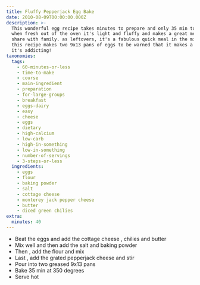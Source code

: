 ```yaml
---
title: Fluffy Pepperjack Egg Bake
date: 2010-08-09T00:00:00.000Z
description: >-
  This wonderful egg recipe takes minutes to prepare and only 35 min to bake.
  when fresh out of the oven it's light and fluffy and makes a great meal to
  share with family. as leftovers, it's a fabulous quick meal in the microwave!
  this recipe makes two 9x13 pans of eggs to be warned that it makes a lot. but
  it's addicting!
taxonomies:
  tags:
    - 60-minutes-or-less
    - time-to-make
    - course
    - main-ingredient
    - preparation
    - for-large-groups
    - breakfast
    - eggs-dairy
    - easy
    - cheese
    - eggs
    - dietary
    - high-calcium
    - low-carb
    - high-in-something
    - low-in-something
    - number-of-servings
    - 3-steps-or-less
  ingredients:
    - eggs
    - flour
    - baking powder
    - salt
    - cottage cheese
    - monterey jack pepper cheese
    - butter
    - diced green chilies
extra:
  minutes: 40
---
```

 - Beat the eggs and add the cottage cheese , chilies and butter
 - Mix well and then add the salt and baking powder
 - Then , add the flour and mix
 - Last , add the grated pepperjack cheese and stir
 - Pour into two greased 9x13 pans
 - Bake 35 min at 350 degrees
 - Serve hot
